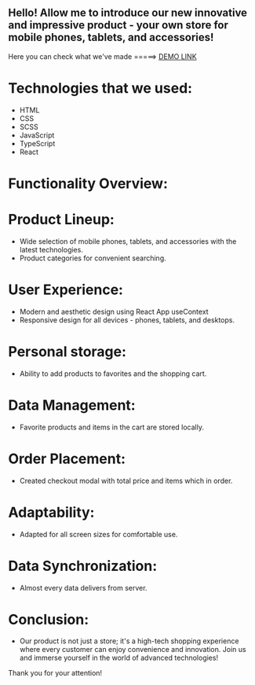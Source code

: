## Hello! Allow me to introduce our new innovative and impressive product - your own store for mobile phones, tablets, and accessories!

Here you can check what we've made =====> [DEMO LINK](https://mythic-minds-alliance.github.io/gadjets_store_client/)

# Technologies that we used:
- HTML 
- CSS
- SCSS
- JavaScript
- TypeScript
- React

# Functionality Overview:
# Product Lineup:
- Wide selection of mobile phones, tablets, and accessories with the latest technologies.
- Product categories for convenient searching.

# User Experience:
- Modern and aesthetic design using React App useContext
- Responsive design for all devices - phones, tablets, and desktops.

# Personal storage:
- Ability to add products to favorites and the shopping cart.

# Data Management:
- Favorite products and items in the cart are stored locally.

# Order Placement:
- Created checkout modal with total price and items which in order.

# Adaptability:
- Adapted for all screen sizes for comfortable use.

# Data Synchronization:
- Almost every data delivers from server.

# Conclusion:
- Our product is not just a store; it's a high-tech shopping experience where every customer can enjoy convenience and innovation. Join us and immerse yourself in the world of advanced technologies!

Thank you for your attention!